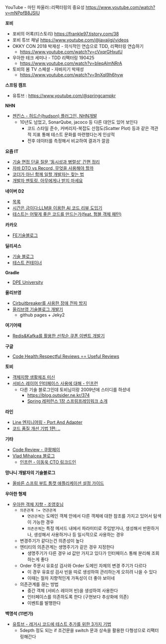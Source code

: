 
YouTube - 마틴 파울러::리팩터링의 중요성 
https://www.youtube.com/watch?v=mNPpfB8JSIU

**포비**
- 포비의 어록(티스토리) https://frankle97.tistory.com/38
- 포비 튜브 채널 https://www.youtube.com/@javajigi/videos
- OKKY CON 2018 박재성 - 의식적인 연습으로 TDD, 리팩터링 연습하기
	- https://www.youtube.com/watch?v=cVxqrGHxutU
- 우아한 테크 세미나 - TDD 리팩터링 190425
	- https://www.youtube.com/watch?v=bIeqAlmNRrA
- 토비의 봄 TV 스페셜 - 자바지기 박재성
	- https://www.youtube.com/watch?v=9nXqI9h6hyw

**스프링 캠프**
- 유튜브 : https://www.youtube.com/@springcampkr

**NHN**
- [젠킨스 - 허드슨(hudson) 플러그인, NHN개발](https://kthan.tistory.com/entry/%EC%A0%A0%ED%82%A8%EC%8A%A4Jenkins-%ED%97%88%EB%93%9C%EC%8A%A8hudson-%ED%99%9C%EC%9A%A9-%ED%8C%81-%EC%86%8C%EC%8A%A4-%EC%BD%94%EB%93%9C-%EC%BB%A4%EB%B2%84%EB%A6%AC%EC%A7%80Code-Coverage-%ED%94%8C%EB%9F%AC%EA%B7%B8%EC%9D%B8)
	- 10년도 넘었고, SonarQube, jacoco 등 다른 대안도 있어 보인다
		- 코드 스타일 준수, 커버리지-복잡도 산점도(Scatter Plot) 등과 같은 객관적 지표 통해 테스트 문화를 마련했다는게 인상적
		- 전후 데이터를 측정해서 비교하여 결과가 깔끔


**요즘 IT**
- [기술 면접 단골 질문 '동시성과 병렬성' 간편 정리](https://yozm.wishket.com/magazine/detail/2996/)
- [자바 DTO vs Record, 무엇을 사용해야 할까](https://yozm.wishket.com/magazine/detail/2814/)
- [코더가 아닌 함께 일할 개발자는 찾는 법](https://yozm.wishket.com/magazine/detail/3011/)
- [개발자 멘토링, 아무에게나 받지 마세요](https://yozm.wishket.com/magazine/detail/3010/)


**네이버 D2**
- [목록](https://d2.naver.com/helloworld)
- [시간은 금이다:LLM을 이용한 AI 코드 리뷰 도입기](https://d2.naver.com/helloworld/7321313)
- [테스트는 어떻게 좋은 코드를 만드는가(feat. 험블 객체 패턴)](https://d2.naver.com/helloworld/9921217)

**카카오**
- [FE기술블로그](https://fe-developers.kakaoent.com/)

**딜리셔스**
- [기술 블로그](https://dealicious-inc.github.io/)
- [테스트 컨테이너](https://dealicious-inc.github.io/2022/01/10/test-containers.html)

**Gradle**
- [DPE University](https://dpeuniversity.gradle.com/app/learning_paths)

**올리브영**
- [Cirbuitbreaker를 사용한 장애 전파 방지](https://oliveyoung.tech/2023-08-31/circuitbreaker-inventory-squad/)
- [올리브영 기술블로그 개발기](https://oliveyoung.tech/2020-11-09/How-to-Develop-Blog-With-Github-And-Jekyll/)
	- github pages + Jeky2

**여기어때**
- [Redis&Kafka를 활용한 선착순 쿠폰 이벤트 개발기](https://techblog.gccompany.co.kr/redis-kafka%EB%A5%BC-%ED%99%9C%EC%9A%A9%ED%95%9C-%EC%84%A0%EC%B0%A9%EC%88%9C-%EC%BF%A0%ED%8F%B0-%EC%9D%B4%EB%B2%A4%ED%8A%B8-%EA%B0%9C%EB%B0%9C%EA%B8%B0-feat-%EB%84%A4%EA%B3%A0%EC%99%95-ec6682e39731)

**구글**
- [Code Health:Respectful Reviews == Useful Reviews](https://testing.googleblog.com/2019/11/code-health-respectful-reviews-useful.html)

**토비**
- [객체지향 생활체조 미신](https://www.linkedin.com/feed/update/urn:li:activity:7311174027992035328/)
- [서비스 레이어 인터페이스 사용에 대해 - 인프런](https://www.inflearn.com/community/questions/1474718?focusComment=389126)
	- 다른 기술 블로그인데 토비님이랑 2009년에 스터디를 하셨네
		- https://blog.outsider.ne.kr/374
		- [Spring 레퍼런스 1장 스프링프레임워크 소개](https://blog.outsider.ne.kr/729?category=4)
		  
**라인**
- [Line 엔지니어링 - Port And Adapter](https://engineering.linecorp.com/ko/blog/port-and-adapter-architecture)
- [코드 품질 개선 기법 1편: ..](https://techblog.lycorp.co.jp/ko/techniques-for-improving-code-quality-1)

**기타**
- [Code Review - 쿠팡페이](https://brunch.co.kr/@rapha/1)
- [Vlad Mihalcea 블로그](https://vladmihalcea.com/blog/)
	- [인프런 - 이동욱 CTO 링크드인](https://www.linkedin.com/posts/%EB%8F%99%EC%9A%B1-%EC%9D%B4-575160177_vlad-mihalcea-%EB%8B%98%EC%9D%98-%EA%B0%95%EC%9D%98%EB%A5%BC-%EC%98%A4%ED%94%88%ED%95%98%EA%B8%B0-%EC%9C%84%ED%95%B4-%EC%A4%80%EB%B9%84%ED%95%98%EB%A9%B4%EC%84%9C-%EA%B0%80%EC%9E%A5-%EC%9B%90%ED%96%88%EB%8D%98%EA%B1%B4-activity-7319287579164520448-ie9U?utm_source=share&utm_medium=member_desktop&rcm=ACoAAECs2Y0BE1WyFjND4CvQJaQIJ13P2C-SSX4)

**망나니 개발자의 기술블로그**
- [올바른 스프링 부트 톰캣 애플리케이션 설정 가이드](https://mangkyu.tistory.com/423)

**우아한 형제**
- [우아한 객체 지향 - 조영호님](https://www.youtube.com/watch?v=dJ5C4qRqAgA)
	- `의존관계 != 연관관계`
		- `연관관계`는 도메인 객체 안에서 다른 객체에 대한 참조를 가지고 있어서 탐색이 가능한 경우
		- `의존관계`는 특정 메서드 내에서 파라미터로 주입받거나, 생성해서 반환하거나, 생성해서 사용하거나 등 일시적으로 사용하는 경우
	- 변경주기가 같다는건 의존성이 높다 
	- 엔티티의 의존관계는 생명주기가 같은 경우 지정한다 
		- 생명주기가 다른 경우 id 값만 가지고 있다가 인터페이스 통해 분리해 조회하는게 좋다 
	- Order 주문시 유효성 검사와 Order 도메인 자체의 변경 주기가 다르다 
		- 이 경우 유효성 검사 빈을 따로 생성하여 관리하는게 오히려 나을 수 있다
		- 이때는 절차 지향적인게 가독성이 더 좋아 보이네
	- 의존관계를 끊는 방법
		- 중간 객체 (서비스 레이어 빈)을 생성하여 사용한다
		- 인터페이스를 의존하도록 한다 (구현보다 추상화에 의존)
		- 이벤트를 발행한다

**백명석 (11번가)**
- [유튜브 - 레거시 코드에 테스트 추가를 위한 3가지 기법](https://www.youtube.com/watch?v=WApyCGdl31M)
	- 5depth 정도 되는 if 조건문을 switch 문과 상속을 활용한 다형성으로 리팩터링해간다